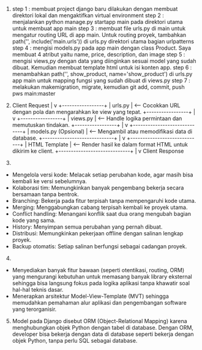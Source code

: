 1. step 1 : membuat project django baru dilakukan dengan membuat direktori lokal dan mengaktifkan virtual environment
   step 2 : menjalankan python manage.py startapp main pada direktori utama untuk membuat app main
   step 3 : membuat file urls.py di main untuk mengatur routing URL di app main. Untuk routing proyek, tambahkan path('', include('main.urls')) di urls.py direktori utama bagian urlpatterns
   step 4 : mengisi models.py pada app main dengan class Product. Saya membuat 4 atribut yaitu name, price, description, dan image
   step 5 : mengisi views,py dengan data yang diinginkan sesuai model yang sudah dibuat. Kemudian membuat template html untuk isi konten app.
   step 6 : menambahkan  path('', show_product, name='show_product') di urls.py app main untuk mapping fungsi yang sudah dibuat di views.py
   step 7 : melakukan makemigration, migrate, kemudian git add, commit, push pws main:master
2. Client Request
      |
      v
+-----------------+
|   urls.py       |  <-- Cocokkan URL dengan pola dan mengarahkan ke view yang tepat.
+-----------------+
      |
      v
+-----------------+
|   views.py      |  <-- Handle logika permintaan dan memutuskan tindakan.
+-----------------+
      |
      v
+-----------------------------+
|   models.py (Opsional)       |  <-- Mengambil atau memodifikasi data di database.
+-----------------------------+
      |
      v
+-----------------------------+
|   HTML Template              |  <-- Render hasil ke dalam format HTML untuk dikirim ke client.
+-----------------------------+
      |
      v
Client Response

3.
  - Mengelola versi kode: Melacak setiap perubahan kode, agar masih bisa kembali ke versi sebelumnya.
  - Kolaborasi tim: Memungkinkan banyak pengembang bekerja secara bersamaan tanpa bentrok.
  - Branching: Bekerja pada fitur terpisah tanpa mempengaruhi kode utama.
  - Merging: Menggabungkan cabang terpisah kembali ke proyek utama.
  - Conflict handling: Menangani konflik saat dua orang mengubah bagian kode yang sama.
  - History: Menyimpan semua perubahan yang pernah dibuat.
  - Distribusi: Memungkinkan pekerjaan offline dengan salinan lengkap proyek.
  - Backup otomatis: Setiap salinan berfungsi sebagai cadangan proyek.

4.
  - Menyediakan banyak fitur bawaan (seperti otentikasi, routing, ORM) yang mengurangi kebutuhan untuk memasang banyak library eksternal sehingga bisa langsung fokus pada logika
    aplikasi tanpa khawatir soal hal-hal teknis dasar.
  - Menerapkan arsitektur Model-View-Template (MVT) sehingga memudahkan pemahaman alur aplikasi dan pengembangan software yang terorganisir.

5. Model pada Django disebut ORM (Object-Relational Mapping) karena menghubungkan objek Python dengan tabel di database. Dengan ORM, developer bisa bekerja dengan data di database seperti bekerja dengan objek Python, tanpa perlu SQL sebagai database.
    
